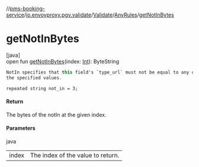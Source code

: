 //[pms-booking-service](../../../../index.md)/[io.envoyproxy.pgv.validate](../../index.md)/[Validate](../index.md)/[AnyRules](index.md)/[getNotInBytes](get-not-in-bytes.md)

# getNotInBytes

[java]\
open fun [getNotInBytes](get-not-in-bytes.md)(index: [Int](https://kotlinlang.org/api/core/kotlin-stdlib/kotlin/-int/index.html)): ByteString

```kotlin
NotIn specifies that this field's `type_url` must not be equal to any of
the specified values.

```
`repeated string not_in = 3;`

#### Return

The bytes of the notIn at the given index.

#### Parameters

java

| | |
|---|---|
| index | The index of the value to return. |